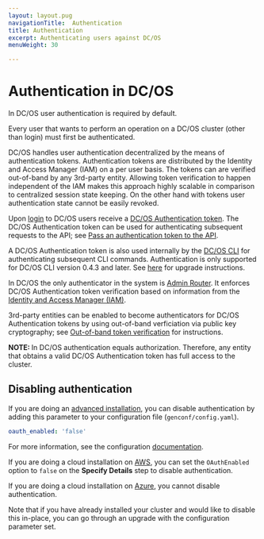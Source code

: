 ```yaml
---
layout: layout.pug
navigationTitle:  Authentication
title: Authentication
excerpt: Authenticating users against DC/OS
menuWeight: 30

---
```


<!-- The source repository for this topic is https://github.com/dcos/dcos-docs-site -->

# Authentication in DC/OS

In DC/OS user authentication is required by default.

Every user that wants to perform an operation on a DC/OS cluster (other than login) must first be authenticated.

DC/OS handles user authentication decentralized by the means of authentication tokens. Authentication tokens are distributed by the Identity and Access Manager (IAM) on a per user basis. The tokens can are verified out-of-band by any 3rd-party entity. Allowing token verification to happen independent of the IAM makes this approach highly scalable in comparison to centralized session state keeping. On the other hand with tokens user authentication state cannot be easily revoked.

Upon [login](/1.13/security/oss/login/) to DC/OS users receive a [DC/OS Authentication token](/1.13/security/oss/authentication/authentication-token). The DC/OS Authentication token can be used for authenticating subsequent requests to the API; see [Pass an authentication token to the API](/1.13/security/oss/authentication/authentication-token/#pass-an-authentication-token-to-the-api).

A DC/OS Authentication token is also used internally by the [DC/OS CLI](/1.13/cli/) for authenticating subsequent CLI commands. Authentication is only supported for DC/OS CLI version 0.4.3 and later. See [here](/1.12/cli/update/) for upgrade instructions.

In DC/OS the only authenticator in the system is [Admin Router](/1.13/overview/architecture/components/#admin-router). It enforces DC/OS Authentication token verification based on information from the [Identity and Access Manager (IAM)](/1.13/overview/architecture/components/#dcos-iam). 

3rd-party entities can be enabled to become authenticators for DC/OS Authentication tokens by using out-of-band verficiation via public key cryptography; see [Out-of-band token verification](/1.13/security/oss/authentication/out-of-band-verification/) for instructions.

<p class="message--note"><strong>NOTE: </strong>In DC/OS authentication equals authorization. Therefore, any entity that obtains a valid DC/OS Authentication token has full access to the cluster.</p>

## Disabling authentication

If you are doing an [advanced installation](/1.13/installing/production/deploying-dcos/installation/), you can disable authentication by adding this parameter to your configuration file (`genconf/config.yaml`). 

```yaml
oauth_enabled: 'false'
```
For more information, see the configuration [documentation](/1.13/installing/production/advanced-configuration/configuration-reference/).

If you are doing a cloud installation on [AWS](/1.13/installing/oss/cloud/aws/), you can set the `OAuthEnabled` option to `false` on the **Specify Details** step to disable authentication.

If you are doing a cloud installation on [Azure](/1.13/installing/evaluation/azure/), you cannot disable authentication.

Note that if you have already installed your cluster and would like to disable this in-place, you can go through an upgrade with the configuration parameter set.
